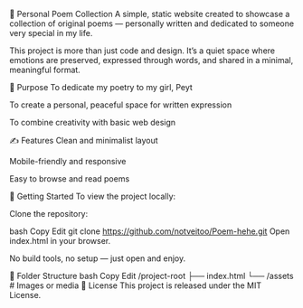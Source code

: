 🌸 Personal Poem Collection
A simple, static website created to showcase a collection of original poems — personally written and dedicated to someone very special in my life.

This project is more than just code and design. It’s a quiet space where emotions are preserved, expressed through words, and shared in a minimal, meaningful format.

💖 Purpose
To dedicate my poetry to my girl, Peyt

To create a personal, peaceful space for written expression

To combine creativity with basic web design

✍️ Features
Clean and minimalist layout

Mobile-friendly and responsive

Easy to browse and read poems

🚀 Getting Started
To view the project locally:

Clone the repository:

bash
Copy
Edit
git clone https://github.com/notveitoo/Poem-hehe.git
Open index.html in your browser.

No build tools, no setup — just open and enjoy.

📁 Folder Structure
bash
Copy
Edit
/project-root
├── index.html
└── /assets       # Images or media
📄 License
This project is released under the MIT License.
